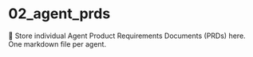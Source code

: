 # 02_agent_prds

🧠 Store individual Agent Product Requirements Documents (PRDs) here. One markdown file per agent.

